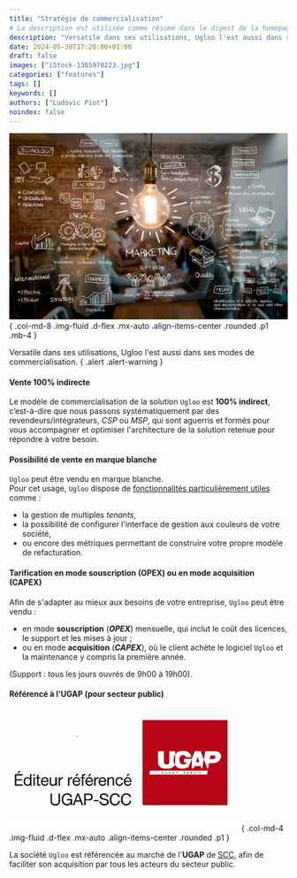 ```yaml
---
title: "Stratégie de commercialisation"
# La description est utilisée comme résumé dans le digest de la homepage
description: "Versatile dans ses utilisations, Ugloo l'est aussi dans ses modes de commercialisation."
date: 2024-05-30T17:20:00+01:00
draft: false
images: ["iStock-1385970223.jpg"]
categories: ["features"]
tags: []
keywords: []
authors: ["Ludovic Piot"]
noindex: false
---
```


![Sale strategy](iStock-1385970223.jpg "Sale strategy")
{ .col-md-8 .img-fluid .d-flex .mx-auto .align-items-center .rounded .p1 .mb-4 }

Versatile dans ses utilisations, Ugloo l'est aussi dans ses modes de commercialisation.
{ .alert .alert-warning }

#### Vente 100% indirecte

Le modèle de commercialisation de la solution `Ugloo` est **100% indirect**, c’est-à-dire que nous passons systématiquement par des revendeurs/intégrateurs, _CSP_ ou _MSP_, qui sont aguerris et formés pour vous accompagner et optimiser l'architecture de la solution retenue pour répondre à votre besoin.


#### Possibilité de vente en marque blanche

`Ugloo` peut être vendu en marque blanche.  
Pour cet usage, `Ugloo` dispose de [fonctionnalités particulièrement utiles](../csp-ready) comme :

- la gestion de multiples _tenants_,
- la possibilité de configurer l'interface de gestion aux couleurs de votre société,
- ou encore des métriques permettant de construire votre propre modèle de refacturation.

#### Tarification en mode souscription (OPEX) ou en mode acquisition (CAPEX)

Afin de s'adapter au mieux aux besoins de votre entreprise, `Ugloo` peut être vendu :

- en mode **souscription** (**_OPEX_**) mensuelle, qui inclut le coût des licences, le support et les mises à jour ;
- ou en mode **acquisition** (**_CAPEX_**), où le client achète le logiciel `Ugloo` et la maintenance y compris la première année.

(Support : tous les jours ouvrés de 9h00 à 19h00).

#### Référencé à l'UGAP (pour secteur public)

![Éditeur référencé UGAP-SCC](UGAP-SCC.png "UGAP-SCC")
{ .col-md-4 .img-fluid .d-flex .mx-auto .align-items-center .rounded .p1 }

La société `Ugloo` est référencée au marché de l'**UGAP** de [SCC](https://france.scc.com/), afin de faciliter son acquisition par tous les acteurs du secteur public.  